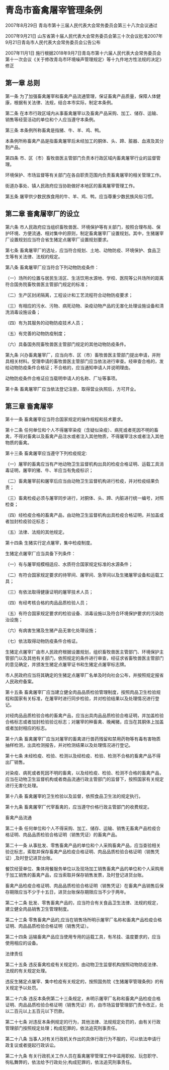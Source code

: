 # 青岛市畜禽屠宰管理条例

2007年8月29日 青岛市第十三届人民代表大会常务委员会第三十八次会议通过

2007年9月21日 山东省第十届人民代表大会常务委员会第三十次会议批准2007年9月21日青岛市人民代表大会常务委员会公告公布

2007年11月1日 施行根据2018年9月7日青岛市第十六届人民代表大会常务委员会第十一次会议《关于修改青岛市环境噪声管理规定〉等十九件地方性法规的决定》修正



## 第一章 总则

第一条 为了加强畜禽屠宰和畜禽产品流通管理，保证畜禽产品质量，保障人体健康，根据有关法律、法规，结合本市实际，制定本条例。

第二条 在本市行政区域内从事畜禽屠宰以及畜禽产品采购、加工、储存、运输、销售等经营活动的单位和个人应当遵守本条例。

第三条 本条例所称畜禽是指猪、牛、羊、鸡、鸭。

本条例所称畜禽产品是指畜禽屠宰后未经加工的胴体、头、蹄、脏器、血液及其分割产品。

第四条 市、区（市）畜牧兽医主管部门负责本行政区域内畜禽屠宰行业的监督管理。

环境保护、市场监督等有关部门在各自职责范围内负责畜禽屠宰的相关管理工作。

街道办事处、镇人民政府应当协助做好本地区的畜禽屠宰管理工作。

第五条 屠宰供少数民族食用的牛、羊、鸡、鸭，应当尊重少数民族风俗习惯。

## 第二章 畜禽屠宰厂的设立

第六条 市人民政府应当组织畜牧兽医、环境保护等有关部门，按照合理布局、保护环境、方便流通、相对集中的原则，制定畜禽屠宰厂设置规划。其中，生猪屠宰厂设置规划应当符合省生猪定点屠宰厂设置规划要求。

第七条 畜禽屠宰厂的选址，应当符合规划、土地、动物防疫、环境保护、食品卫生等有关法律、法规的规定。

第八条 畜禽屠宰厂应当符合下列动物防疫条件：

（一）场所的位置与居民生活区、生活饮用水源地、学校、医院等公共场所的距离符合国务院畜牧兽医主管部门规定的标准；

（二）生产区封闭隔离，工程设计和工艺流程符合动物防疫要求；

（三）有相应的污水、污物、病死动物、染疫动物产品的无害化处理设施设备和清洗消毒设施设备；

（四）有为其服务的动物防疫技术人员；

（五）有完善的动物防疫制度；

（六）具备国务院畜牧兽医主管部门规定的其他动物防疫条件。

第九条 兴办畜禽屠宰厂，应当向市、区（市）畜牧兽医主管部门提出申请，并附具相关材料。受理申请的畜牧兽医主管部门应当依法进行审查。经审查合格的，发给动物防疫条件合格证；不合格的，应当通知申请人并说明理由。

动物防疫条件合格证应当载明申请人的名称、厂址等事项。

第十条 畜禽屠宰厂应当依法登记注册，取得营业执照后，方可开业。

## 第三章 畜禽屠宰

第十一条 畜禽屠宰应当符合国家规定的操作规程和技术要求。

第十二条 任何单位和个人不得屠宰染疫（含疑似染疫）、病死或者死因不明的畜禽，不得对畜禽以及畜禽产品注水或者注入其他物质，不得屠宰注水或者注入其他物质的畜禽。

第十三条 畜禽屠宰应当遵守下列检疫规定:

（一）屠宰的畜禽应当有产地动物卫生监督机构出具的检疫合格证明、运载工具消毒证明，屠宰的猪、牛、羊应当有免疫标识；

（二）畜禽屠宰前和屠宰后应当由动物卫生监督机构进行检疫，并对检疫结果负责；

（三）畜禽检疫必须与屠宰同步进行，对胴体、头、蹄、内脏进行统一编号，对照检查；

（四）经检疫合格的畜禽产品，由动物卫生监督机构出具检疫合格证明，并加盖或者加封检疫验讫标志；

（五）法律、法规的其他规定。

第十四条 生猪实行定点屠宰，集中检疫制度。

生猪定点屠宰厂应当具备下列条件：

（一）有与屠宰规模相适应、水质符合国家规定标准的水源条件；

（二）有符合国家规定要求的待宰间、屠宰间、急宰间以及生猪屠宰设备和运载工具；

（三）有依法取得健康证明的屠宰技术人员；

（四）有经考核合格的肉品品质检验人员；

（五）有符合国家规定要求的检验设备、消毒设施以及符合环境保护要求的污染防治设施；

（六）有病害生猪及生猪产品无害化处理设施；

（七）依法取得动物防疫条件合格证。

生猪定点屠宰厂由市人民政府根据设置规划，组织畜牧兽医主管部门、环境保护主管部门以及其他有关部门，依照规定的条件进行审查，经征求省畜牧兽医主管部门的意见确定，并颁发生猪定点屠宰证书和生猪定点屠宰标志牌。

市人民政府应当将其确定的生猪定点屠宰厂名单及时向社会公布，并按照规定报省人民政府备案。

第十五条 畜禽屠宰厂应当建立健全肉品品质检验管理制度，按照肉品卫生检验规程和国家有关标准，在屠宰时进行同步检验，并对检验结果以及处理情况进行登记。

对经肉品品质检验合格的畜禽产品，应当出具肉品品质检验合格证明，并加盖检验合格标志或者加封检验验讫标志；对屠宰的种畜禽、晚阉猪，应当在其胴体上加盖或者加封相应的标志。

第十六条 畜禽屠宰厂应当对屠宰的畜禽进行兽药残留和禁用药物等有毒有害物质抽样检测，出具检测报告，并对检测结果以及处理情况进行登记。

第十七条 未经检疫、检验、检测以及经检疫、检验、检测不合格的畜禽产品不得出厂销售。

对染疫、病死或者死因不明的畜禽，以及经检疫、检验、检测不合格的畜禽产品，应当在动物卫生监督机构或者商品流通行政主管部门的监督下，按照国家有关规定进行无害化处理。

第十八条 畜禽屠宰的卫生检验以及监督，依照食品卫生法的规定执行。

第十九条 畜禽屠宰厂代宰畜禽的，应当遵守价格行政主管部门的收费规定。

畜禽产品流通

第二十条 任何单位和个人不得采购、加工、储存、运输、销售无畜禽产品检疫合格证明、肉品品质检验合格证明（销售凭证）的畜禽产品。

第二十一条 从事批发、零售畜禽产品的单位和个人采购畜禽产品，应当查验相关验讫标志，索取并保存畜禽产品检疫合格证明、肉品品质检验合格证明（销售凭证）,及时登记进货台账。

餐饮经营单位、集体用餐服务单位以及现场加工销售畜禽产品的单位和个人采购用于加工销售的畜禽产品，应当索取并保存销售发票，及时登记进货台账。

畜禽产品检疫合格证明、肉品品质检验合格证明（销售凭证）在畜禽产品销售后保存期限应当不少于十五日，进货台账保存期限应当不少于两年。

第二十二条 批发、零售畜禽产品的，应当符合有关食品卫生法律、法规的规定，建立健全肉品销售卫生管理制度。

第二十三条 零售畜禽产品的,应当在销售场所明示屠宰厂名称和畜禽产品检疫合格证明、肉品品质检验合格证明（销售凭证）。

第二十四条 运输畜禽产品应当使用专用的运载工具，有吊挂、温度要求的，应当使用相应的设备。

法律责任

第二十五条 违反畜禽检疫有关规定的，由动物卫生监督机构按照动物防疫法律、法规的有关规定处理。

违反生猪定点屠宰、集中检疫有关规定的，按照国务院《生猪屠宰管理条例》的有关规定予以处罚。

第二十六条 违反本条例第二十三条规定，未明示屠宰厂名称和畜禽产品检疫合格证明、肉品品质检验合格证明（销售凭证）的，由市场监督管理部门责令改正，处以二百元以上五百元以下罚款。

第二十七条 对违反本条例规定的行为，其他法律、法规规定处罚的，由有关行政管理部门按照规定处理；构成犯罪的，依法追究刑事责任。

第二十八条 当事人对有关行政机关作出的具体行政行为不服的，可以依法申请行政复议或者提起行政诉讼。

第二十九条 有关行政机关工作人员在畜禽屠宰管理工作中滥用职权、玩忽职守、徇私舞弊的，依法给予行政处分;构成犯罪的，依法追究刑事责任。